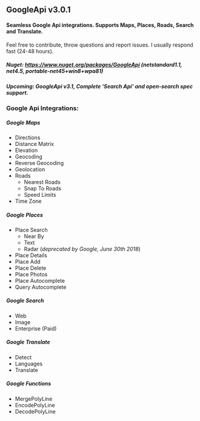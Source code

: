 ## GoogleApi v3.0.1
#### Seamless Google Api integrations. Supports Maps, Places, Roads, Search and Translate.  
Feel free to contribute, throw questions and report issues. 
I usually respond fast (24-48 hours).

##### Nuget: https://www.nuget.org/packages/GoogleApi (netstandard1.1, net4.5, portable-net45+win8+wpa81)

##### Upcoming: GoogleApi v3.1, Complete 'Search Api' and open-search spec support.

### Google Api Integrations:
##### Google Maps
  * Directions
  * Distance Matrix
  * Elevation
  * Geocoding
  * Reverse Geocoding
  * Geolocation
  * Roads
    * Nearest Roads
    * Snap To Roads
    * Speed Limits
  * Time Zone

##### Google Places
  * Place Search
    * Near By
    * Text
    * Radar (*deprecated by Google, June 30th 2018*)
  * Place Details
  * Place Add
  * Place Delete
  * Place Photos
  * Place Autocomplete
  * Query Autocomplete

##### Google Search
  * Web
  * Image
  * Enterprise (Paid)

##### Google Translate
  * Detect
  * Languages
  * Translate

##### Google Functions
  * MergePolyLine
  * EncodePolyLine
  * DecodePolyLine
